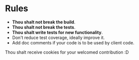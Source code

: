 # Rules
* **Thou shalt not break the build**.
* **Thou shalt not break the tests**.
* **Thou shalt write tests for new functionality**.
* Don't reduce test coverage, ideally improve it.
* Add doc comments if your code is to be used by client code.

Thou shalt receive cookies for your welcomed contribution :D
